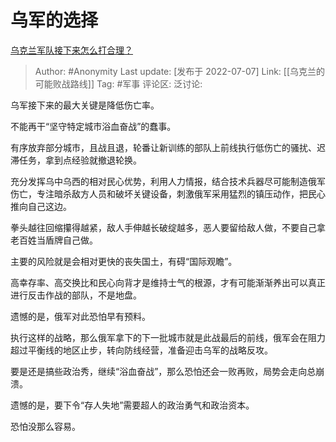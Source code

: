 # 乌军的选择
[乌克兰军队接下来怎么打合理？](https://www.zhihu.com/question/541890100/answer/2562774471)

> Author: #Anonymity
> Last update: [发布于 2022-07-07]
> Link: [[乌克兰的可能败战路线]]
> Tag: #军事
> 评论区:
> 泛讨论:

乌军接下来的最大关键是降低伤亡率。

不能再干“坚守特定城市浴血奋战”的蠢事。

有序放弃部分城市，且战且退，轮番让新训练的部队上前线执行低伤亡的骚扰、迟滞任务，拿到点经验就撤退轮换。

充分发挥乌中乌西的相对民心优势，利用人力情报，结合技术兵器尽可能制造俄军伤亡，专注暗杀敌方人员和破坏关键设备，刺激俄军采用猛烈的镇压动作，把民心推向自己这边。

拳头越往回缩攥得越紧，敌人手伸越长破绽越多，恶人要留给敌人做，不要自己拿老百姓当盾牌自己做。

主要的风险就是会相对更快的丧失国土，有碍“国际观瞻”。

高幸存率、高交换比和民心向背才是维持士气的根源，才有可能渐渐养出可以真正进行反击作战的部队，不是地盘。

遗憾的是，俄军对此恐怕早有预料。

执行这样的战略，那么俄军拿下的下一批城市就是此战最后的前线，俄军会在阻力超过平衡线的地区止步，转向防线经营，准备迎击乌军的战略反攻。

要是还是搞些政治秀，继续“浴血奋战”，那么恐怕还会一败再败，局势会走向总崩溃。

遗憾的是，要下令“存人失地”需要超人的政治勇气和政治资本。

恐怕没那么容易。
